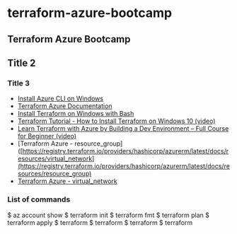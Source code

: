# terraform-azure-bootcamp

## Terraform Azure Bootcamp

## Title 2

### Title 3
* [Install Azure CLI on Windows](https://learn.microsoft.com/en-us/cli/azure/install-azure-cli-windows?tabs=azure-cli)
* [Terraform Azure Documentation](https://registry.terraform.io/providers/hashicorp/azurerm/latest/docs)
* [Install Terraform on Windows with Bash](https://learn.microsoft.com/en-us/azure/developer/terraform/get-started-windows-bash?tabs=bash)
* [Terraform Tutorial - How to Install Terraform on Windows 10 (video)](https://www.youtube.com/watch?v=ljYzclmsvF4&ab_channel=CloudGuru)
* [Learn Terraform with Azure by Building a Dev Environment – Full Course for Beginner (video)](https://www.youtube.com/watch?v=V53AHWun17s&ab_channel=freeCodeCamp.org)
* [Terraform Azure - resource_group]([https://registry.terraform.io/providers/hashicorp/azurerm/latest/docs/resources/virtual_network](https://registry.terraform.io/providers/hashicorp/azurerm/latest/docs/resources/resource_group)
* [Terraform Azure - virtual_network](https://registry.terraform.io/providers/hashicorp/azurerm/latest/docs/resources/virtual_network)

### List of commands
$ az account show
$ terraform init
$ terraform fmt
$ terraform plan
$ terraform apply
$ terraform 
$ terraform 
$ terraform 
$ terraform 

